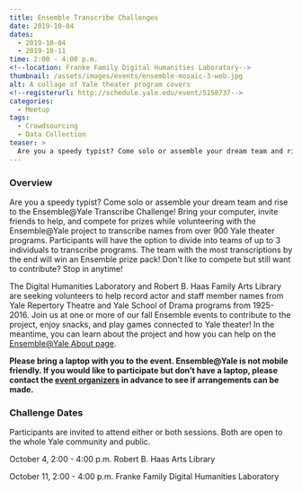 ```yaml
---
title: Ensemble Transcribe Challenges
date: 2019-10-04
dates:
  - 2019-10-04
  - 2019-10-11
time: 2:00 - 4:00 p.m.
<!--location: Franke Family Digital Humanities Laboratory-->
thumbnail: /assets/images/events/ensemble-mosaic-3-web.jpg
alt: A collage of Yale theater program covers
<!--registerurl: http://schedule.yale.edu/event/5158737-->
categories:
  - Meetup
tags:
  - Crowdsourcing
  - Data Collection
teaser: >
  Are you a speedy typist? Come solo or assemble your dream team and rise to the Ensemble@Yale Transcribe Challenge!
---
```


### Overview
Are you a speedy typist? Come solo or assemble your dream team and rise to the Ensemble@Yale Transcribe Challenge! Bring your computer, invite friends to help, and compete for prizes while volunteering with the Ensemble@Yale project to transcribe names from over 900 Yale theater programs. Participants will have the option to divide into teams of up to 3 individuals to transcribe programs. The team with the most transcriptions by the end will win an Ensemble prize pack! Don't like to compete but still want to contribute? Stop in anytime!
 
The Digital Humanities Laboratory and Robert B. Haas Family Arts Library are seeking volunteers to help record actor and staff member names from Yale Repertory Theatre and Yale School of Drama programs from 1925-2016. Join us at one or more of our fall Ensemble events to contribute to the project, enjoy snacks, and play games connected to Yale theater! In the meantime, you can learn about the project and how you can help on the <a href='http://ensemble.yale.edu/#/about' target='_blank'>Ensemble@Yale About page</a>.
 
**Please bring a laptop with you to the event. Ensemble@Yale is not mobile friendly. If you would like to participate but don’t have a laptop, please contact the <a href="mailto:dhlab@yale.edu">event organizers</a> in advance to see if arrangements can be made.** 

### Challenge Dates
Participants are invited to attend either or both sessions. Both are open to the whole Yale community and public.

October 4, 2:00 - 4:00 p.m.
Robert B. Haas Arts Library  

October 11, 2:00 - 4:00 p.m.
Franke Family Digital Humanities Laboratory
